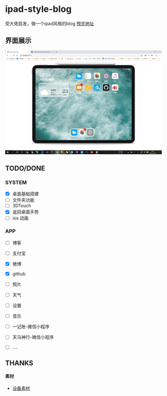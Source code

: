 # ipad-style-blog

受大佬启发，做一个ipad风格的blog [预览地址](http://blog.smartcoder.club)


## 界面展示
![image](src//sample/desktop.jpg)


## TODO/DONE

### SYSTEM
- [x] 桌面基础搭建
- [ ] 文件夹功能
- [ ] 3DTouch
- [x] 返回桌面手势
- [ ] ios 动画

### APP
- [ ] 博客
- [ ] 支付宝
- [x] 微博
- [x] github
- [ ] 照片
- [ ] 天气
- [ ] 设置
- [ ] 音乐
- [ ] 一记账-微信小程序
- [ ] 天马神行-微信小程序
- [ ] ....


## THANKS

#### 素材
- [设备素材](http://facebook.design/devices) 

